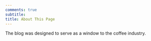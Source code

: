 ```yaml
---
comments: true
subtitle: 
title: About This Page
---
```


The blog was designed to serve as a window to the coffee industry.